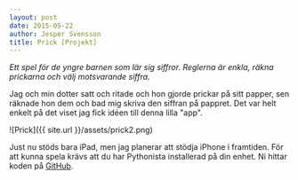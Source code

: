 ```yaml
---
layout: post
date: 2015-05-22
author: Jesper Svensson
title: Prick [Projekt]
---
```


*Ett spel för de yngre barnen som lär sig siffror. Reglerna är enkla, räkna prickarna och välj motsvarande siffra.*

Jag och min dotter satt och ritade och hon gjorde prickar på sitt papper, sen räknade hon dem och bad mig skriva den siffran på pappret. Det var helt enkelt på det viset jag fick idéen till denna lilla "app".

![Prick]({{ site.url }}/assets/prick2.png)

Just nu stöds bara iPad, men jag planerar att stödja iPhone i framtiden. För att kunna spela krävs att du har Pythonista installerad på din enhet. Ni hittar koden på [GitHub](https://github.com/jesperpsvensson/Pythonista-scripts).
